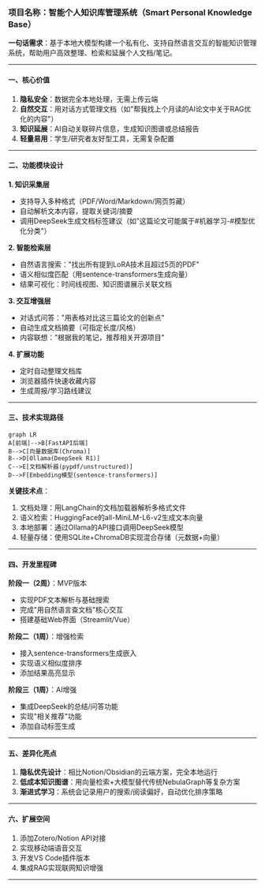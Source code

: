 
### **项目名称：智能个人知识库管理系统（Smart Personal Knowledge Base）**
**一句话需求**：基于本地大模型构建一个私有化、支持自然语言交互的智能知识管理系统，帮助用户高效整理、检索和延展个人文档/笔记。

---

#### **一、核心价值**
1. **隐私安全**：数据完全本地处理，无需上传云端  
2. **自然交互**：用对话方式管理文档（如"帮我找上个月读的AI论文中关于RAG优化的内容"）
3. **知识延展**：AI自动关联碎片信息，生成知识图谱或总结报告
4. **轻量易用**：学生/研究者友好型工具，无需复杂配置

---

#### **二、功能模块设计**
**1. 知识采集层**
- 支持导入多种格式（PDF/Word/Markdown/网页剪藏）
- 自动解析文本内容，提取关键词/摘要
- 调用DeepSeek生成文档标签建议（如"这篇论文可能属于#机器学习-#模型优化分类"）

**2. 智能检索层**
- 自然语言搜索："找出所有提到LoRA技术且超过5页的PDF"
- 语义相似度匹配（用sentence-transformers生成向量）
- 结果可视化：时间线视图、知识图谱展示关联文档

**3. 交互增强层**
- 对话式问答："用表格对比这三篇论文的创新点"
- 自动生成文档摘要（可指定长度/风格）
- 内容联想："根据我的笔记，推荐相关开源项目"

**4. 扩展功能**
- 定时自动整理文档库
- 浏览器插件快速收藏内容
- 生成周报/学习路线建议

---

#### **三、技术实现路径**
```mermaid
graph LR
A[前端]-->B[FastAPI后端]
B-->C[向量数据库(Chroma)]
B-->D[Ollama(DeepSeek R1)]
C-->E[文档解析器(pypdf/unstructured)]
D-->F[Embedding模型(sentence-transformers)]
```

**关键技术点**：
1. 文档处理：用LangChain的文档加载器解析多格式文件
2. 语义检索：HuggingFace的all-MiniLM-L6-v2生成文本向量
3. 本地部署：通过Ollama的API接口调用DeepSeek模型
4. 轻量存储：使用SQLite+ChromaDB实现混合存储（元数据+向量）

---

#### **四、开发里程碑**
**阶段一（2周）**：MVP版本
- 实现PDF文本解析与基础搜索
- 完成"用自然语言查文档"核心交互
- 搭建基础Web界面（Streamlit/Vue）

**阶段二（1周）**：增强检索
- 接入sentence-transformers生成嵌入
- 实现语义相似度排序
- 添加结果高亮显示

**阶段三（1周）**：AI增强
- 集成DeepSeek的总结/问答功能
- 实现"相关推荐"功能
- 添加自动标签生成

---

#### **五、差异化亮点**
1. **隐私优先设计**：相比Notion/Obsidian的云端方案，完全本地运行
2. **低成本知识图谱**：用向量检索+大模型替代传统NebulaGraph等复杂方案
3. **渐进式学习**：系统会记录用户的搜索/阅读偏好，自动优化排序策略

---

#### **六、扩展空间**
1. 添加Zotero/Notion API对接
2. 实现移动端语音交互
3. 开发VS Code插件版本
4. 集成RAG实现联网知识增强

---


